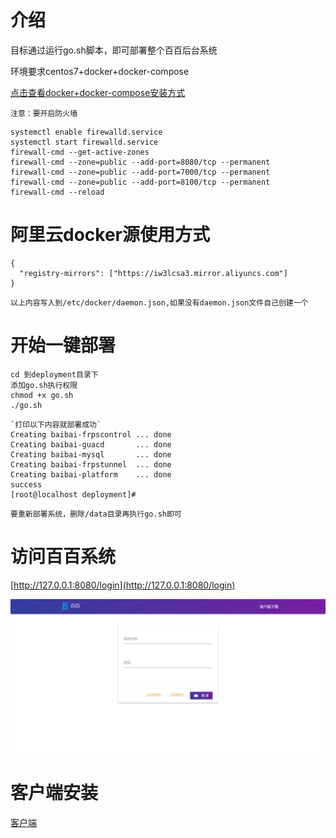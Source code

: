 # 介绍
目标通过运行go.sh脚本，即可部署整个百百后台系统

环境要求centos7+docker+docker-compose

[点击查看docker+docker-compose安装方式](https://blog.csdn.net/weixin_38989540/article/details/107436628)

`注意：要开启防火墙`

```
systemctl enable firewalld.service
systemctl start firewalld.service
firewall-cmd --get-active-zones
firewall-cmd --zone=public --add-port=8080/tcp --permanent
firewall-cmd --zone=public --add-port=7000/tcp --permanent
firewall-cmd --zone=public --add-port=8100/tcp --permanent
firewall-cmd --reload
```

# 阿里云docker源使用方式
```
{
  "registry-mirrors": ["https://iw3lcsa3.mirror.aliyuncs.com"]
}
```
`以上内容写入到/etc/docker/daemon.json,如果没有daemon.json文件自己创建一个`


# 开始一键部署
```
cd 到deployment目录下
添加go.sh执行权限
chmod +x go.sh
./go.sh
```
```
`打印以下内容就部署成功`
Creating baibai-frpscontrol ... done
Creating baibai-guacd       ... done
Creating baibai-mysql       ... done
Creating baibai-frpstunnel  ... done
Creating baibai-platform    ... done
success
[root@localhost deployment]# 
```

`要重新部署系统，删除/data目录再执行go.sh即可`

# 访问百百系统
[http://127.0.0.1:8080/login](http://127.0.0.1:8080/login)

![登录.png](../minishowimages/登录.png)

# 客户端安装
[客户端](https://github.com/baibaicloud/prober)